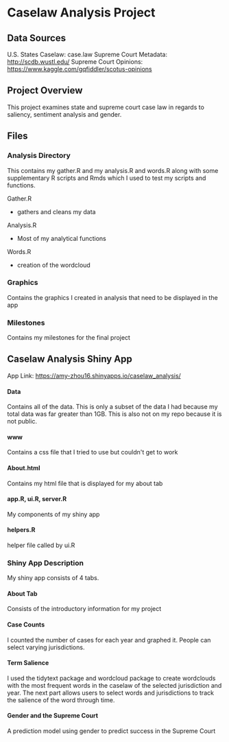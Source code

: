 # Caselaw Analysis Project

## Data Sources 
U.S. States Caselaw: case.law
Supreme Court Metadata: http://scdb.wustl.edu/
Supreme Court Opinions: https://www.kaggle.com/gqfiddler/scotus-opinions 

## Project Overview
This project examines state and supreme court case law in regards to saliency, sentiment analysis and gender. 

## Files 
### Analysis Directory
This contains my gather.R and my analysis.R and words.R along with some supplementary R scripts and Rmds which I used to test my scripts and functions. 

Gather.R 
- gathers and cleans my data

Analysis.R
- Most of my analytical functions

Words.R
- creation of the wordcloud


### Graphics
Contains the graphics I created in analysis that need to be displayed in the app

### Milestones 
Contains my milestones for the final project

## Caselaw Analysis Shiny App
App Link: https://amy-zhou16.shinyapps.io/caselaw_analysis/

#### Data
Contains all of the data. This is only a subset of the data I had because my total data was far greater than 1GB. This is also not on my repo because it is not public. 

#### www
Contains a css file that I tried to use but couldn't get to work

#### About.html
Contains my html file that is displayed for my about tab

#### app.R, ui.R, server.R
My components of my shiny app

#### helpers.R
helper file called by ui.R

### Shiny App Description
My shiny app consists of 4 tabs.

#### About Tab
Consists of the introductory information for my project

#### Case Counts
I counted the number of cases for each year and graphed it. People can select varying jurisdictions. 

#### Term Salience
I used the tidytext package and wordcloud package to create wordclouds with the most frequent words in the caselaw of the selected jurisdiction and year. The next part allows users to select words and jurisdictions to track the salience of the word through time. 

#### Gender and the Supreme Court
A prediction model using gender to predict success in the Supreme Court



